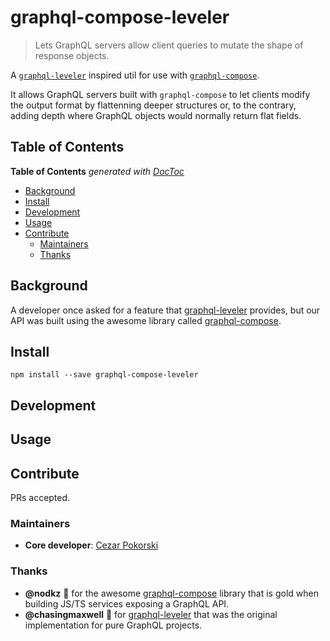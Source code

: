 # graphql-compose-leveler

> Lets GraphQL servers allow client queries to mutate the shape of response objects.

A [`graphql-leveler`][graphql-leveler] inspired util for use with [`graphql-compose`][graphql-leveler].
 
 It allows GraphQL servers built with `graphql-compose` to let clients modify the output format by flattenning deeper structures or, to the contrary, adding depth where GraphQL objects would normally return flat fields.
 
 
 
## Table of Contents

<!-- START doctoc generated TOC please keep comment here to allow auto update -->
<!-- DON'T EDIT THIS SECTION, INSTEAD RE-RUN doctoc TO UPDATE -->
**Table of Contents**  *generated with [DocToc](https://github.com/thlorenz/doctoc)*

- [Background](#background)
- [Install](#install)
- [Development](#development)
- [Usage](#usage)
- [Contribute](#contribute)
  - [Maintainers](#maintainers)
  - [Thanks](#thanks)

<!-- END doctoc generated TOC please keep comment here to allow auto update -->
 
## Background
 
 A developer once asked for a feature that [graphql-leveler][graphql-leveler] provides, but our API was built using the awesome library called [graphql-compose][graphql-compose].  
 
 
## Install

`npm install --save graphql-compose-leveler`

## Development

## Usage


## Contribute

PRs accepted. 

### Maintainers

* **Core developer**: [Cezar Pokorski](https://www.linkedin.com/in/ikari)

### Thanks

* **@nodkz** 🍻 for the awesome [graphql-compose][graphql-compose] library that is gold when building JS/TS services exposing a GraphQL API.
* **@chasingmaxwell** 🍺 for [graphql-leveler][graphql-leveler] that was the original implementation for pure GraphQL projects.



[graphql-leveler]: https://github.com/chasingmaxwell/graphql-leveler
[graphql-compose]: https://github.com/nodkz/graphql-compose